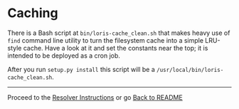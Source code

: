 Caching
=======

There is a Bash script at `bin/loris-cache_clean.sh` that makes heavy use of `find` command line utility to turn the filesystem cache into a simple LRU-style cache. Have a look at it and set the constants near the top; it is intended to be deployed as a cron job.

After you run `setup.py install` this script will be a `/usr/local/bin/loris-cache_clean.sh`.

* * *

Proceed to the [Resolver Instructions](resolver.md) or go [Back to README](../README.md)
